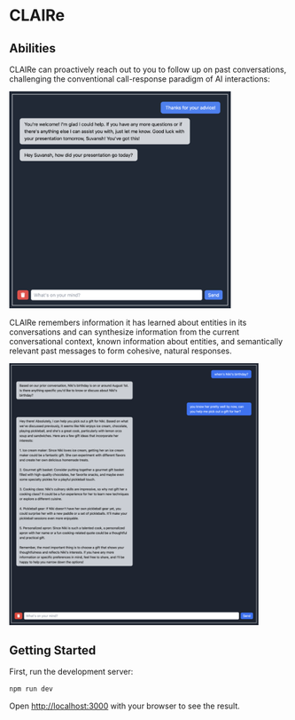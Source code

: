 # CLAIRe

## Abilities
CLAIRe can proactively reach out to you to follow up on past conversations, challenging the conventional call-response paradigm of AI interactions:

<img src="images/proactive.png" alt="Proactive Messaging" width="400" />

CLAIRe remembers information it has learned about entities in its conversations and can synthesize information from the current conversational context, known information about entities, and semantically relevant past messages to form cohesive, natural responses.

<img src="images/entity.png" alt="Entity Recall" width="450" />

## Getting Started

First, run the development server:

```bash
npm run dev
```

Open [http://localhost:3000](http://localhost:3000) with your browser to see the result.
